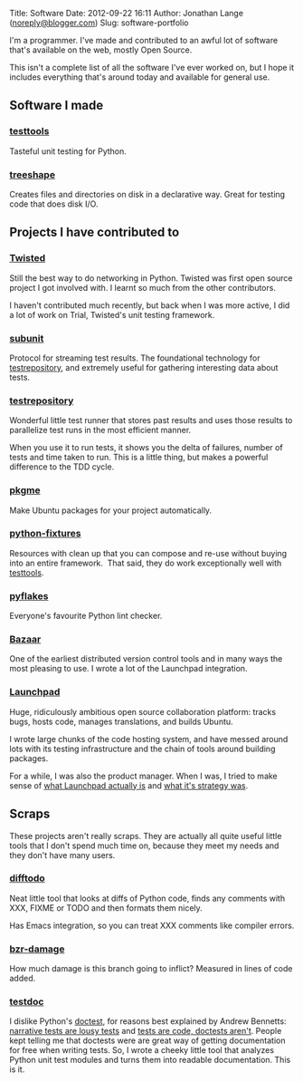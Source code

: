 Title: Software
Date: 2012-09-22 16:11
Author: Jonathan Lange (noreply@blogger.com)
Slug: software-portfolio

  
I'm a programmer. I've made and contributed to an awful lot of software
that's available on the web, mostly Open Source.  
  
This isn't a complete list of all the software I've ever worked on, but
I hope it includes everything that's around today and available for
general use.  

Software I made
---------------

### [testtools](http://pypi.python.org/pypi/testtools)

Tasteful unit testing for Python.  

### [treeshape](http://pypi.python.org/pypi/treeshape)

Creates files and directories on disk in a declarative way. Great for
testing code that does disk I/O.  

Projects I have contributed to
------------------------------

### [Twisted](http://twistedmatrix.com/)

Still the best way to do networking in Python. Twisted was first open
source project I got involved with. I learnt so much from the other
contributors.  
  
I haven't contributed much recently, but back when I was more active, I
did a lot of work on Trial, Twisted's unit testing framework.  

### [subunit](https://launchpad.net/subunit)

<div>

Protocol for streaming test results. The foundational technology for
[testrepository](https://launchpad.net/testrepository), and extremely
useful for gathering interesting data about tests.

</div>

### [testrepository](https://launchpad.net/testrepository)

<div>

Wonderful little test runner that stores past results and uses those
results to parallelize test runs in the most efficient manner.

</div>

<div>

When you use it to run tests, it shows you the delta of failures, number
of tests and time taken to run. This is a little thing, but makes a
powerful difference to the TDD cycle.

</div>

### [pkgme](http://pkgme.net/)

<div>

Make Ubuntu packages for your project automatically.

</div>

### [python-fixtures](http://pypi.python.org/pypi/fixtures)

<div>

Resources with clean up that you can compose and re-use without buying
into an entire framework.  That said, they do work exceptionally well
with [testtools](http://testtools.rtfd.org/).

</div>

### [pyflakes](http://pypi.python.org/pypi/pyflakes)

<div>

Everyone's favourite Python lint checker.

</div>

### [Bazaar](http://bazaar.canonical.com/en/)

<div>

One of the earliest distributed version control tools and in many ways
the most pleasing to use. I wrote a lot of the Launchpad integration.

</div>

### [Launchpad](https://launchpad.net/)

<div>

Huge, ridiculously ambitious open source collaboration platform: tracks
bugs, hosts code, manages translations, and builds Ubuntu.

</div>

<div>

I wrote large chunks of the code hosting system, and have messed around
lots with its testing infrastructure and the chain of tools around
building packages.

</div>

<div>

For a while, I was also the product manager. When I was, I tried to make
sense of [what Launchpad actually
is](http://launchpad.readthedocs.org/en/latest/scope.html) and [what
it's strategy
was](http://launchpad.readthedocs.org/en/latest/strategy.html).

</div>

Scraps
------

These projects aren't really scraps. They are actually all quite useful
little tools that I don't spend much time on, because they meet my needs
and they don't have many users.  

### [difftodo](https://launchpad.net/difftodo)

Neat little tool that looks at diffs of Python code, finds any comments
with XXX, FIXME or TODO and then formats them nicely.  
  
Has Emacs integration, so you can treat XXX comments like compiler
errors.  

### [bzr-damage](https://launchpad.net/bzr-damage)

How much damage is this branch going to inflict? Measured in lines of
code added.  

### [testdoc](https://launchpad.net/testdoc)

<div>

I dislike Python's
[doctest](http://docs.python.org/library/doctest.html), for reasons best
explained by Andrew Bennetts: [narrative tests are lousy
tests](http://bemusement.org/diary/2008/October/23/narrative-tests) and
[tests are code, doctests
aren't](http://bemusement.org/diary/2008/October/24/more-doctest-problems).
People kept telling me that doctests were are great way of getting
documentation for free when writing tests. So, I wrote a cheeky little
tool that analyzes Python unit test modules and turns them into readable
documentation. This is it.

</div>
